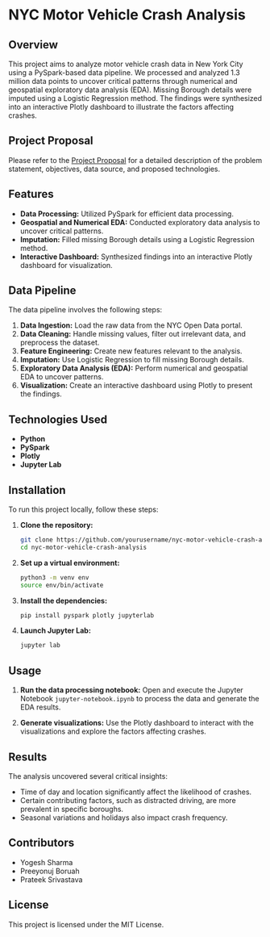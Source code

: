 # NYC Motor Vehicle Crash Analysis

## Overview

This project aims to analyze motor vehicle crash data in New York City using a PySpark-based data pipeline. We processed and analyzed 1.3 million data points to uncover critical patterns through numerical and geospatial exploratory data analysis (EDA). Missing Borough details were imputed using a Logistic Regression method. The findings were synthesized into an interactive Plotly dashboard to illustrate the factors affecting crashes.

## Project Proposal

Please refer to the [Project Proposal](./Project_Proposal.pdf) for a detailed description of the problem statement, objectives, data source, and proposed technologies.

## Features

- **Data Processing:** Utilized PySpark for efficient data processing.
- **Geospatial and Numerical EDA:** Conducted exploratory data analysis to uncover critical patterns.
- **Imputation:** Filled missing Borough details using a Logistic Regression method.
- **Interactive Dashboard:** Synthesized findings into an interactive Plotly dashboard for visualization.

## Data Pipeline

The data pipeline involves the following steps:

1. **Data Ingestion:** Load the raw data from the NYC Open Data portal.
2. **Data Cleaning:** Handle missing values, filter out irrelevant data, and preprocess the dataset.
3. **Feature Engineering:** Create new features relevant to the analysis.
4. **Imputation:** Use Logistic Regression to fill missing Borough details.
5. **Exploratory Data Analysis (EDA):** Perform numerical and geospatial EDA to uncover patterns.
6. **Visualization:** Create an interactive dashboard using Plotly to present the findings.

## Technologies Used

- **Python**
- **PySpark**
- **Plotly**
- **Jupyter Lab**

## Installation

To run this project locally, follow these steps:

1. **Clone the repository:**
    ```bash
    git clone https://github.com/yourusername/nyc-motor-vehicle-crash-analysis.git
    cd nyc-motor-vehicle-crash-analysis
    ```

2. **Set up a virtual environment:**
    ```bash
    python3 -m venv env
    source env/bin/activate
    ```

3. **Install the dependencies:**
    ```bash
    pip install pyspark plotly jupyterlab
    ```

4. **Launch Jupyter Lab:**
    ```bash
    jupyter lab
    ```

## Usage

1. **Run the data processing notebook:**
    Open and execute the Jupyter Notebook `jupyter-notebook.ipynb` to process the data and generate the EDA results.

2. **Generate visualizations:**
    Use the Plotly dashboard to interact with the visualizations and explore the factors affecting crashes.

## Results

The analysis uncovered several critical insights:

- Time of day and location significantly affect the likelihood of crashes.
- Certain contributing factors, such as distracted driving, are more prevalent in specific boroughs.
- Seasonal variations and holidays also impact crash frequency.

## Contributors

- Yogesh Sharma
- Preeyonuj Boruah
- Prateek Srivastava

## License

This project is licensed under the MIT License.
